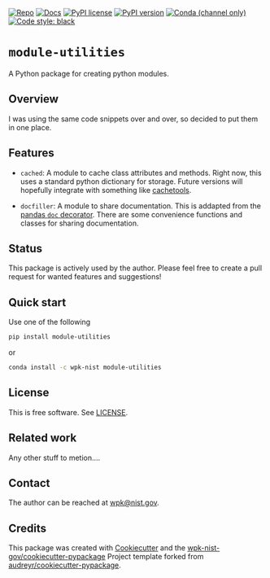 <!-- markdownlint-disable MD041 -->

[![Repo][repo-badge]][repo-link] [![Docs][docs-badge]][docs-link]
[![PyPI license][license-badge]][license-link]
[![PyPI version][pypi-badge]][pypi-link]
[![Conda (channel only)][conda-badge]][conda-link]
[![Code style: black][black-badge]][black-link]

<!--
  For more badges, see
  https://shields.io/category/other
  https://naereen.github.io/badges/
  [pypi-badge]: https://badge.fury.io/py/module-utilities
-->

[black-badge]: https://img.shields.io/badge/code%20style-black-000000.svg
[black-link]: https://github.com/psf/black
[pypi-badge]: https://img.shields.io/pypi/v/module-utilities
[pypi-link]: https://pypi.org/project/module-utilities
[docs-badge]: https://img.shields.io/badge/docs-sphinx-informational
[docs-link]: https://pages.nist.gov/module-utilities/
[repo-badge]: https://img.shields.io/badge/--181717?logo=github&logoColor=ffffff
[repo-link]: https://github.com/wpk-nist-gov/module-utilities
[conda-badge]: https://img.shields.io/conda/v/wpk-nist/module-utilities
[conda-link]: https://anaconda.org/wpk-nist/module-utilities
[license-badge]: https://img.shields.io/pypi/l/cmomy?color=informational
[license-link]:
  https://github.com/wpk-nist-gov/module-utilities/blob/main/LICENSE

<!-- other links -->

[cachetools]: https://github.com/tkem/cachetools/

# `module-utilities`

A Python package for creating python modules.

## Overview

I was using the same code snippets over and over, so decided to put them in one
place.

## Features

- `cached`: A module to cache class attributes and methods. Right now, this uses
  a standard python dictionary for storage. Future versions will hopefully
  integrate with something like [cachetools].

- `docfiller`: A module to share documentation. This is addapted from the
  [pandas `doc` decorator](https://github.com/pandas-dev/pandas/blob/main/pandas/util/_decorators.py).
  There are some convenience functions and classes for sharing documentation.

## Status

This package is actively used by the author. Please feel free to create a pull
request for wanted features and suggestions!

## Quick start

Use one of the following

```bash
pip install module-utilities
```

or

```bash
conda install -c wpk-nist module-utilities
```

<!-- end-docs -->

<!-- ## Documentation -->

<!--
See the [documentation][docs-link] for a look at `module-utilities` in action.
-->

## License

This is free software. See [LICENSE][license-link].

## Related work

Any other stuff to metion....

## Contact

The author can be reached at wpk@nist.gov.

## Credits

This package was created with
[Cookiecutter](https://github.com/audreyr/cookiecutter) and the
[wpk-nist-gov/cookiecutter-pypackage](https://github.com/wpk-nist-gov/cookiecutter-pypackage)
Project template forked from
[audreyr/cookiecutter-pypackage](https://github.com/audreyr/cookiecutter-pypackage).

